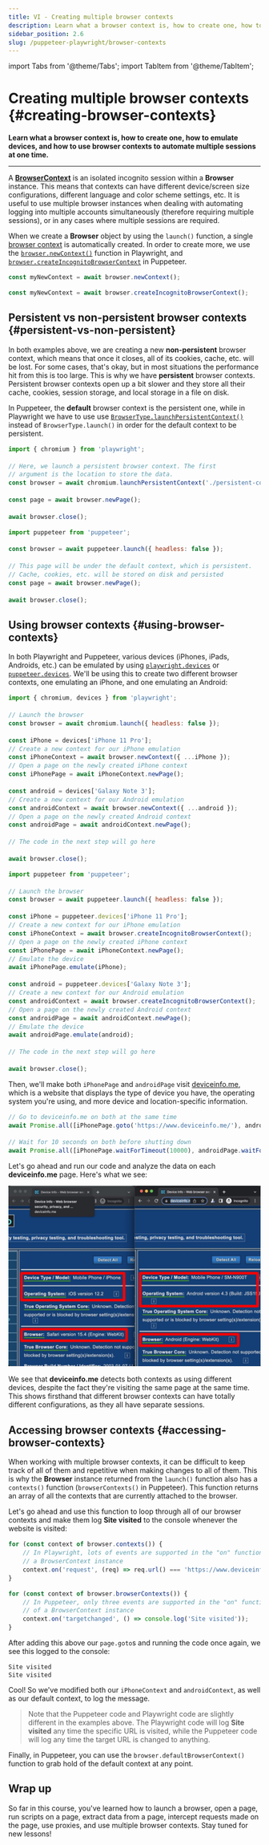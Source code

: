 ```yaml
---
title: VI - Creating multiple browser contexts
description: Learn what a browser context is, how to create one, how to emulate devices, and how to use browser contexts to automate multiple sessions at one time.
sidebar_position: 2.6
slug: /puppeteer-playwright/browser-contexts
---
```


import Tabs from '@theme/Tabs';
import TabItem from '@theme/TabItem';

# Creating multiple browser contexts {#creating-browser-contexts}

**Learn what a browser context is, how to create one, how to emulate devices, and how to use browser contexts to automate multiple sessions at one time.**

---

A [**BrowserContext**](https://playwright.dev/docs/api/class-browsercontext) is an isolated incognito session within a **Browser** instance. This means that contexts can have different device/screen size configurations, different language and color scheme settings, etc. It is useful to use multiple browser instances when dealing with automating logging into multiple accounts simultaneously (therefore requiring multiple sessions), or in any cases where multiple sessions are required.

When we create a **Browser** object by using the `launch()` function, a single [browser context](https://playwright.dev/docs/browser-contexts) is automatically created. In order to create more, we use the [`browser.newContext()`](https://playwright.dev/docs/api/class-browser#browser-new-context) function in Playwright, and [`browser.createIncognitoBrowserContext`](https://pptr.dev/#?product=Puppeteer&version=v14.1.0&show=api-browsercreateincognitobrowsercontextoptions) in Puppeteer.


<Tabs groupId="main">
<TabItem value="Playwright" label="Playwright">

```javascript
const myNewContext = await browser.newContext();

```

</TabItem>
<TabItem value="Puppeteer" label="Puppeteer">

```javascript
const myNewContext = await browser.createIncognitoBrowserContext();

```

</TabItem>
</Tabs>

## Persistent vs non-persistent browser contexts {#persistent-vs-non-persistent}

In both examples above, we are creating a new **non-persistent** browser context, which means that once it closes, all of its cookies, cache, etc. will be lost. For some cases, that's okay, but in most situations the performance hit from this is too large. This is why we have **persistent** browser contexts. Persistent browser contexts open up a bit slower and they store all their cache, cookies, session storage, and local storage in a file on disk.

In Puppeteer, the **default** browser context is the persistent one, while in Playwright we have to use use [`BrowserType.launchPersistentContext()`](https://playwright.dev/docs/api/class-browsertype#browser-type-launch-persistent-context) instead of `BrowserType.launch()` in order for the default context to be persistent.

<Tabs groupId="main">
<TabItem value="Playwright" label="Playwright">

```javascript
import { chromium } from 'playwright';

// Here, we launch a persistent browser context. The first
// argument is the location to store the data.
const browser = await chromium.launchPersistentContext('./persistent-context', { headless: false });

const page = await browser.newPage();

await browser.close();

```

</TabItem>
<TabItem value="Puppeteer" label="Puppeteer">

```javascript
import puppeteer from 'puppeteer';

const browser = await puppeteer.launch({ headless: false });

// This page will be under the default context, which is persistent.
// Cache, cookies, etc. will be stored on disk and persisted
const page = await browser.newPage();

await browser.close();

```

</TabItem>
</Tabs>

## Using browser contexts {#using-browser-contexts}

In both Playwright and Puppeteer, various devices (iPhones, iPads, Androids, etc.) can be emulated by using [`playwright.devices`](https://playwright.dev/docs/api/class-playwright#playwright-devices) or [`puppeteer.devices`](https://pptr.dev/#?product=Puppeteer&version=v14.1.0&show=api-puppeteerdevices). We'll be using this to create two different browser contexts, one emulating an iPhone, and one emulating an Android:

<Tabs groupId="main">
<TabItem value="Playwright" label="Playwright">

```javascript
import { chromium, devices } from 'playwright';

// Launch the browser
const browser = await chromium.launch({ headless: false });

const iPhone = devices['iPhone 11 Pro'];
// Create a new context for our iPhone emulation
const iPhoneContext = await browser.newContext({ ...iPhone });
// Open a page on the newly created iPhone context
const iPhonePage = await iPhoneContext.newPage();

const android = devices['Galaxy Note 3'];
// Create a new context for our Android emulation
const androidContext = await browser.newContext({ ...android });
// Open a page on the newly created Android context
const androidPage = await androidContext.newPage();

// The code in the next step will go here

await browser.close();

```

</TabItem>
<TabItem value="Puppeteer" label="Puppeteer">

```javascript
import puppeteer from 'puppeteer';

// Launch the browser
const browser = await puppeteer.launch({ headless: false });

const iPhone = puppeteer.devices['iPhone 11 Pro'];
// Create a new context for our iPhone emulation
const iPhoneContext = await browser.createIncognitoBrowserContext();
// Open a page on the newly created iPhone context
const iPhonePage = await iPhoneContext.newPage();
// Emulate the device
await iPhonePage.emulate(iPhone);

const android = puppeteer.devices['Galaxy Note 3'];
// Create a new context for our Android emulation
const androidContext = await browser.createIncognitoBrowserContext();
// Open a page on the newly created Android context
const androidPage = await androidContext.newPage();
// Emulate the device
await androidPage.emulate(android);

// The code in the next step will go here

await browser.close();

```

</TabItem>
</Tabs>

Then, we'll make both `iPhonePage` and `androidPage` visit [deviceinfo.me](https://www.deviceinfo.me/), which is a website that  displays the type of device you have, the operating system you're using, and more device and location-specific information.

```js
// Go to deviceinfo.me on both at the same time
await Promise.all([iPhonePage.goto('https://www.deviceinfo.me/'), androidPage.goto('https://www.deviceinfo.me/')]);

// Wait for 10 seconds on both before shutting down
await Promise.all([iPhonePage.waitForTimeout(10000), androidPage.waitForTimeout(10000)]);
```

Let's go ahead and run our code and analyze the data on each **deviceinfo.me** page. Here's what we see:

![deviceinfo.me results for both browser contexts](./images/dual-contexts.jpg)

We see that **deviceinfo.me** detects both contexts as using different devices, despite the fact they're visiting the same page at the same time.  This shows firsthand that different browser contexts can have totally different configurations, as they all have separate sessions.

## Accessing browser contexts {#accessing-browser-contexts}

When working with multiple browser contexts, it can be difficult to keep track of all of them and repetitive when making changes to all of them. This is why the **Browser** instance returned from the `launch()` function also has a `contexts()` function (`browserContexts()` in Puppeteer). This function returns an array of all the contexts that are currently attached to the browser.

Let's go ahead and use this function to loop through all of our browser contexts and make them log **Site visited** to the console whenever the website is visited:

<Tabs groupId="main">
<TabItem value="Playwright" label="Playwright">

```javascript
for (const context of browser.contexts()) {
    // In Playwright, lots of events are supported in the "on" function of
    // a BrowserContext instance
    context.on('request', (req) => req.url() === 'https://www.deviceinfo.me/' && console.log('Site visited'));
}

```

</TabItem>
<TabItem value="Puppeteer" label="Puppeteer">

```javascript
for (const context of browser.browserContexts()) {
    // In Puppeteer, only three events are supported in the "on" function
    // of a BrowserContext instance
    context.on('targetchanged', () => console.log('Site visited'));
}

```

</TabItem>
</Tabs>

After adding this above our `page.goto`s and running the code once again, we see this logged to the console:

```text
Site visited
Site visited
```

Cool! So we've modified both our `iPhoneContext` and `androidContext`, as well as our default context, to log the message.

> Note that the Puppeteer code and Playwright code are slightly different in the examples above. The Playwright code will log **Site visited** any time the specific URL is visited, while the Puppeteer code will log any time the target URL is changed to anything.

Finally, in Puppeteer, you can use the `browser.defaultBrowserContext()` function to grab hold of the default context at any point.

## Wrap up

So far in this course, you've learned how to launch a browser, open a page, run scripts on a page, extract data from a page, intercept requests made on the page, use proxies, and use multiple browser contexts. Stay tuned for new lessons!
